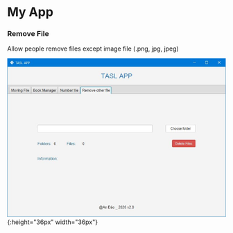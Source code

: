 # My App
### Remove File
Allow people remove files except image file (.png, jpg, jpeg)

![RemoveOtherFile](image/RemoveOtherFile.JPG ){:height="36px" width="36px"}

